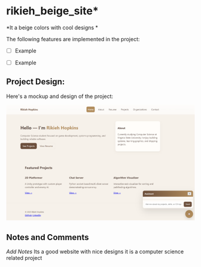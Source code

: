 # rikieh_beige_site*

*It a beige colors with cool designs *

The following features are implemented in the project:

- [ ] Example

- [ ] Example

## Project Design:

Here's a mockup and design of the project:

![Alt text](assets/images/website.png)

## Notes and Comments

*Add Notes* Its a good website with nice designs it is a computer science related project
